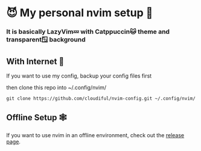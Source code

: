 # 😈 My personal nvim setup 🔧

### It is basically LazyVim💤 with Catppuccin🐱 theme and transparent🪟 background

## With Internet 🛜
If you want to use my config, backup your config files first

then clone this repo into ~/.config/nvim/
```
git clone https://github.com/cloudiful/nvim-config.git ~/.config/nvim/
```

## Offline Setup 🕸️
If you want to use nvim in an offline environment, check out the [release page](https://github.com/cloudiful/nvim-config/releases).
